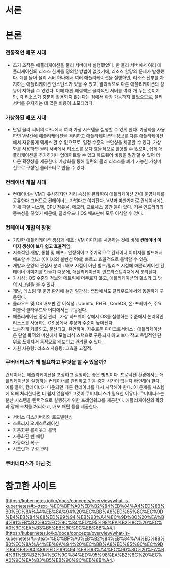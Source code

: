 # 서론

# 본론

### 전통적인 배포 시대

- 초기 조직은 애플리케이션을 물리 서버에서 실행했었다. 한 물리 서버에서 여러 애플리케이션의 리소스 한계를 정의할 방법이 없었기에, 리소스 할당의 문제가 발생했다. 예를 들어 물리 서버 하나에서 여러 애플리케이션을 실행하면, 리소스 전부를 차지하는 애플리케이션 인스턴스가 있을 수 있고, 결과적으로 다른 애플리케이션의 성능이 저하될 수 있었다. 이에 대한 해결책은 물리적인 서버를 여러 개 두는 것이지만, 각 리소스가 충분히 활용되지 않는다는 점에서 확장 가능하지 않았으므로, 물리 서버를 유지하는 데 많은 비용이 소모되었다.

### 가상화된 배포 시대

- 단일 물리 서버의 CPU에서 여러 가상 시스템을 실행할 수 있게 한다. 가상화를 사용하면 VM간에 애플리케이션을 격리하고 애플리케이션의 정보를 다른 애플리케이션에서 자유롭게 액세스 할 수 없으므로, 일정 수준의 보안성을 제공할 수 있다. 가상화를 사용하면 물리 서버에서 리소스를 보다 효율적으로 활용할 수 있으며, 쉽게 애플리케이션을 추가하거나 업데이트할 수 있고 하드웨어 비용을 절감할 수 있어 더 나은 확장성을 제공한다. 가상화를 통해 일련의 물리 리소스를 폐기 가능한 가성머신으로 구성된 클러스터로 만들 수 있다.

### 컨테이너 개발 시대

- 컨테이너는 VM과 유사하지만 격리 속성을 완화하여 애플리케이션 간에 운영체제를 공유한다 그러므로 컨테이너는 가볍다고 여겨진다. VM과 마찬가지로 컨테이너에는 자체 파일 시스템, CPU 점유율, 메모리, 프로세스 공간 등이 있다. 기본 인프라와의 종속성을 끊었기 때문에, 클라우드나 OS 배포판에 모두 이식할 수 있다.

### 컨테이너 개발의 장점

- 기민한 애플리케이션 생성과 배포 : VM 이미지를 사용하는 것에 비해 **컨테이너 이미지 생성이 보다 쉽고 효율적**임.
- 지속적인 개발, 통합 및 배포 : 안정적이고 주기적으로 컨테이너 이미지를 빌드해서 배포할 수 있고 (이미지의 불변성 덕에) 빠르고 효율적으로 롤백할 수 있음.
- 개발과 운영의 관심사 분리 : 배포 시점이 아닌 빌드/릴리즈 시점에 애플리케이션 컨테이너 이미지를 만들기 때문에, 애플리케이션이 인프라스트럭쳐에서 분리된다.
- 가시성 : OS 수준의 정보와 메트릭에 머무르지 않고, 애플리케이션의 헬스와 그 밖의 시그널을 볼 수 있다.
- 개발, 테스팅 및 운영 환경에 걸친 일관성 : 랩탑에서도 클라우드에서와 동일하게 구동된다.
- 클라우드 및 OS 배포판 간 이식성 : Ubuntu, RHEL, CoreOS, 온-프레미스, 주요 퍼블릭 클라우드와 어디에서든 구동된다.
- 애플리케이션 중심 관리 : 가상 하드웨어 상에서 OS를 실행하는 수준에서 논리적인 리소스를 사용하는 OS 상에서 추상화 수준이 높아진다.
- 느슨하게 커플되고, 분산되고, 유연하며, 자유로운 마이크로서비스 : 애플리케이션은 단일 목적의 머신에서 모놀리식 스택으로 구동되지 않고 보다 작고 독립적인 단위로 쪼개져서 동적으로 배포되고 관리될 수 있다.
- 자원 사용량: 리소스 사용량: 고효율 고집적.

### 쿠버네티스가 왜 필요하고 무엇을 할 수 있을까?

컨테이너는 애플리케이션을 포장하고 실행하는 좋은 방법이다. 프로덕션 환경에서는 애플리케이션을 실행하는 컨테이너를 관리하고 가동 중지 시간이 없는지 확인해야 한다. 예를 들어, 컨테이너가 다운되면 다른 컨테이너를 다시 시작해야 한다. 이 문제를 시스템에 의해 처리한다면 더 쉽지 않을까?
그것이 쿠버네티스가 필요한 이유다. 쿠버네티스는 분산 시스템을 탄력적으로 실행하기 위한 프레임워크를 제공한다. 애플리케이션의 확장과 장애 조치를 처리하고, 배포 패턴 등을 제공한다.

- 서비스 디스커버리와 로드밸런싱
- 스토리지 오케스트레이션
- 자동화된 롤아웃과 롤백
- 자동화된 빈 패킹
- 자동화된 복구
- 시크릿과 구성 관리

### 쿠버네티스가 아닌 것

# 참고한 사이트

[https://kubernetes.io/ko/docs/concepts/overview/what-is-kubernetes/#:~:text=%EC%BF%A0%EB%B2%84%EB%84%A4%ED%8B%B0%EC%8A%A4%EB%8A%94%20%EC%BB%A8%ED%85%8C%EC%9D%B4%EB%84%88%ED%99%94,%EB%93%A4%EC%9D%80%20%EA%B4%91%EB%B2%94%EC%9C%84%ED%95%98%EA%B2%8C%20%EC%A0%9C%EA%B3%B5%EB%90%9C%EB%8B%A4.](https://kubernetes.io/ko/docs/concepts/overview/what-is-kubernetes/#:~:text=%EC%BF%A0%EB%B2%84%EB%84%A4%ED%8B%B0%EC%8A%A4%EB%8A%94%20%EC%BB%A8%ED%85%8C%EC%9D%B4%EB%84%88%ED%99%94,%EB%93%A4%EC%9D%80%20%EA%B4%91%EB%B2%94%EC%9C%84%ED%95%98%EA%B2%8C%20%EC%A0%9C%EA%B3%B5%EB%90%9C%EB%8B%A4.)
